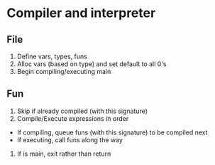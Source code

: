 # Compiler and interpreter

## File

1. Define vars, types, funs <!-- TODO: Anything else? options, libname, import -->
1. Alloc vars (based on type) and set default to all 0's
1. Begin compiling/executing main

## Fun

1. Skip if already compiled (with this signature)
1. Compile/Execute expressions in order
  * If compiling, queue funs (with this signature) to be compiled next
  * If executing, call funs along the way <!-- TODO: JIT? -->
1. If is main, exit rather than return
